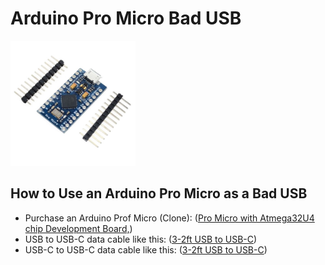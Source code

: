 # Arduino Pro Micro Bad USB

<img src="img/arduino_pro_micro.jpg" alt="Arduino Pro Micro" width="200"/>

## How to Use an Arduino Pro Micro as a Bad USB

- Purchase an Arduino Prof Micro (Clone): ([Pro Micro with Atmega32U4 chip Development Board,](https://a.co/d/aajqI4v))
- USB to USB-C data cable like this: ([3-2ft USB to USB-C](https://a.co/d/4LSTE2W))
- USB-C to USB-C data cable like this: ([3-2ft USB to USB-C]( https://a.co/d/4n8lFru))
